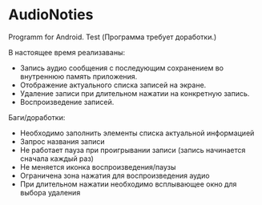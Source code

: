 # AudioNoties
Programm for Android. Test
(Программа требует доработки.)

В настоящее время реализаваны:
- Запись аудио сообщения c последующим сохранением во внутреннюю память приложения.
- Отображение актуального списка записей на экране.
- Удаление записи при длительном нажатии на конкретную запись.
- Воспроизведение записей. 

Баги/доработки:
- Необходимо заполнить элементы списка актуальной информацией
- Запрос названия записи
- Не работает пауза при проигрывании записи (запись начинается сначала каждый раз)
- Не меняется иконка воспроизведения/паузы
- Ограничена зона нажатия для воспроизведения аудио
- При длительном нажатии необходимо всплывающее окно для выбора удаления


